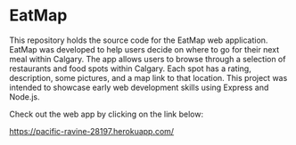 # EatMap
This repository holds the source code for the EatMap web application. EatMap was developed to help users decide on where to go for their next meal within Calgary. The app allows users to browse through a selection of restaurants and food spots within Calgary. Each spot has a rating, description, some pictures, and a map link to that location. This project was intended to showcase early web development skills using Express and Node.js.

Check out the web app by clicking on the link below:

https://pacific-ravine-28197.herokuapp.com/
